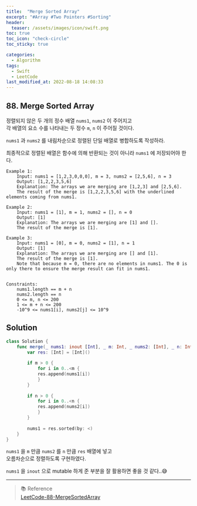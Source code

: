 ```yaml
---
title:  "Merge Sorted Array"
excerpt: "#Array #Two Pointers #Sorting"
header:
  teaser: /assets/images/icon/swift.png
toc: true
toc_icon: "check-circle"
toc_sticky: true

categories:
  - Algorithm
tags:
  - Swift
  - LeetCode
last_modified_at: 2022-08-18 14:08:33
---
```


## 88. Merge Sorted Array

정렬되지 않은 두 개의 정수 배열 `nums1`, `nums2` 이 주어지고 <br>
각 배열의 요소 수를 나타내는 두 정수 `m`, `n` 이 주어질 것이다.<br>

`nums1` 과 `nums2` 를 내림차순으로 정렬된 단일 배열로 병합하도록 작성하라.<br>

최종적으로 정렬된 배열은 함수에 의해 반환되는 것이 아니라 `nums1` 에 저장되어야 한다. <br>

```
Example 1:
    Input: nums1 = [1,2,3,0,0,0], m = 3, nums2 = [2,5,6], n = 3
    Output: [1,2,2,3,5,6]
    Explanation: The arrays we are merging are [1,2,3] and [2,5,6].
    The result of the merge is [1,2,2,3,5,6] with the underlined elements coming from nums1.

Example 2:
    Input: nums1 = [1], m = 1, nums2 = [], n = 0
    Output: [1]
    Explanation: The arrays we are merging are [1] and [].
    The result of the merge is [1].

Example 3:
    Input: nums1 = [0], m = 0, nums2 = [1], n = 1
    Output: [1]
    Explanation: The arrays we are merging are [] and [1].
    The result of the merge is [1].
    Note that because m = 0, there are no elements in nums1. The 0 is only there to ensure the merge result can fit in nums1.


Constraints:
    nums1.length == m + n
    nums2.length == n
    0 <= m, n <= 200
    1 <= m + n <= 200
    -10^9 <= nums1[i], nums2[j] <= 10^9
```

## Solution

```swift
class Solution {
    func merge(_ nums1: inout [Int], _ m: Int, _ nums2: [Int], _ n: Int) {
        var res: [Int] = [Int]()
        
        if m > 0 {
            for i in 0..<m {
            res.append(nums1[i])
            }
        }
        
        if n > 0 {
            for i in 0..<n {
            res.append(nums2[i])
            }
        }
        
        nums1 = res.sorted(by: <)
    }
}
```

`nums1` 을 `m` 만큼 `nums2` 를 `n` 만큼 `res` 배열에 넣고 <br>
오름차순으로 정렬하도록 구현하였다. <br>

`nums1` 을 `inout` 으로 mutable 하게 준 부분을 잘 활용하면 좋을 것 같다..😅<br>

---
> 📚 Reference <br>
[LeetCode-88-MergeSortedArray](https://leetcode.com/problems/merge-sorted-array/)
